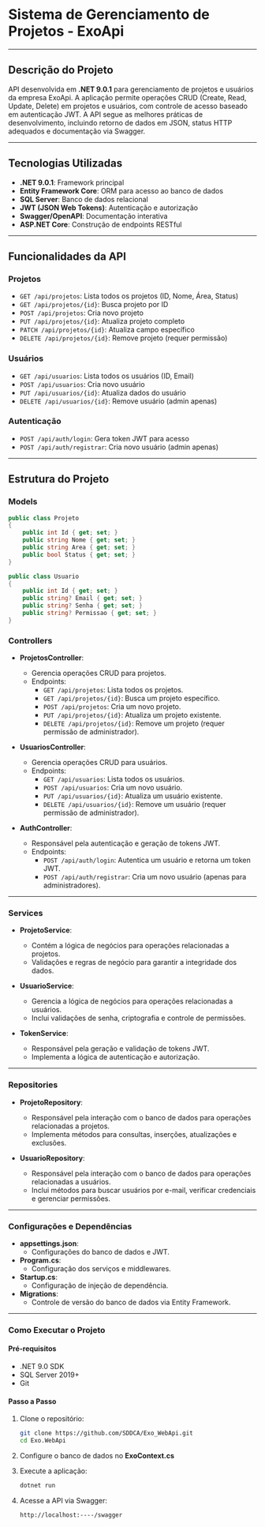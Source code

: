 # Sistema de Gerenciamento de Projetos - ExoApi

---

## Descrição do Projeto
API desenvolvida em **.NET 9.0.1** para gerenciamento de projetos e usuários da empresa ExoApi. A aplicação permite operações CRUD (Create, Read, Update, Delete) em projetos e usuários, com controle de acesso baseado em autenticação JWT. A API segue as melhores práticas de desenvolvimento, incluindo retorno de dados em JSON, status HTTP adequados e documentação via Swagger.

---

## Tecnologias Utilizadas
- **.NET 9.0.1**: Framework principal
- **Entity Framework Core**: ORM para acesso ao banco de dados
- **SQL Server**: Banco de dados relacional
- **JWT (JSON Web Tokens)**: Autenticação e autorização
- **Swagger/OpenAPI**: Documentação interativa
- **ASP.NET Core**: Construção de endpoints RESTful

---

## Funcionalidades da API

### **Projetos**
- `GET /api/projetos`: Lista todos os projetos (ID, Nome, Área, Status)
- `GET /api/projetos/{id}`: Busca projeto por ID
- `POST /api/projetos`: Cria novo projeto
- `PUT /api/projetos/{id}`: Atualiza projeto completo
- `PATCH /api/projetos/{id}`: Atualiza campo específico
- `DELETE /api/projetos/{id}`: Remove projeto (requer permissão)

### **Usuários**
- `GET /api/usuarios`: Lista todos os usuários (ID, Email)
- `POST /api/usuarios`: Cria novo usuário
- `PUT /api/usuarios/{id}`: Atualiza dados do usuário
- `DELETE /api/usuarios/{id}`: Remove usuário (admin apenas)

### **Autenticação**
- `POST /api/auth/login`: Gera token JWT para acesso
- `POST /api/auth/registrar`: Cria novo usuário (admin apenas)

---

## Estrutura do Projeto

### **Models**
```csharp
public class Projeto
{
    public int Id { get; set; }
    public string Nome { get; set; }
    public string Area { get; set; }
    public bool Status { get; set; }
}

public class Usuario
{
    public int Id { get; set; }
    public string? Email { get; set; }
    public string? Senha { get; set; }
    public string? Permissao { get; set; }
}
```

### **Controllers**
- **ProjetosController**:
  - Gerencia operações CRUD para projetos.
  - Endpoints:
    - `GET /api/projetos`: Lista todos os projetos.
    - `GET /api/projetos/{id}`: Busca um projeto específico.
    - `POST /api/projetos`: Cria um novo projeto.
    - `PUT /api/projetos/{id}`: Atualiza um projeto existente.
    - `DELETE /api/projetos/{id}`: Remove um projeto (requer permissão de administrador).

- **UsuariosController**:
  - Gerencia operações CRUD para usuários.
  - Endpoints:
    - `GET /api/usuarios`: Lista todos os usuários.
    - `POST /api/usuarios`: Cria um novo usuário.
    - `PUT /api/usuarios/{id}`: Atualiza um usuário existente.
    - `DELETE /api/usuarios/{id}`: Remove um usuário (requer permissão de administrador).

- **AuthController**:
  - Responsável pela autenticação e geração de tokens JWT.
  - Endpoints:
    - `POST /api/auth/login`: Autentica um usuário e retorna um token JWT.
    - `POST /api/auth/registrar`: Cria um novo usuário (apenas para administradores).

---

### **Services**
- **ProjetoService**:
  - Contém a lógica de negócios para operações relacionadas a projetos.
  - Validações e regras de negócio para garantir a integridade dos dados.

- **UsuarioService**:
  - Gerencia a lógica de negócios para operações relacionadas a usuários.
  - Inclui validações de senha, criptografia e controle de permissões.

- **TokenService**:
  - Responsável pela geração e validação de tokens JWT.
  - Implementa a lógica de autenticação e autorização.

---

### **Repositories**
- **ProjetoRepository**:
  - Responsável pela interação com o banco de dados para operações relacionadas a projetos.
  - Implementa métodos para consultas, inserções, atualizações e exclusões.

- **UsuarioRepository**:
  - Responsável pela interação com o banco de dados para operações relacionadas a usuários.
  - Inclui métodos para buscar usuários por e-mail, verificar credenciais e gerenciar permissões.

---

### **Configurações e Dependências**
- **appsettings.json**:
  - Configurações do banco de dados e JWT.
- **Program.cs**:
  - Configuração dos serviços e middlewares.
- **Startup.cs**:
  - Configuração de injeção de dependência.
- **Migrations**:
  - Controle de versão do banco de dados via Entity Framework.

---

### **Como Executar o Projeto**

#### Pré-requisitos
- .NET 9.0 SDK
- SQL Server 2019+
- Git

#### Passo a Passo
1. Clone o repositório:
   ```bash
   git clone https://github.com/SDDCA/Exo_WebApi.git
   cd Exo.WebApi
   ```
2. Configure o banco de dados no **ExoContext.cs**

3. Execute a aplicação:
   ```bash
   dotnet run
   ```
4. Acesse a API via Swagger:
   ```bash
   http://localhost:----/swagger
   ```
